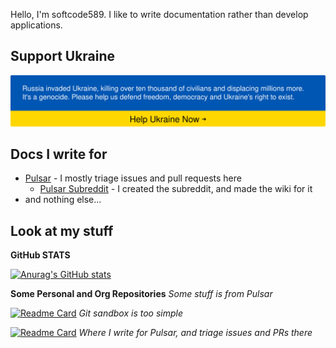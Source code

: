 Hello, I'm softcode589. I like to write documentation rather than develop applications.

## Support Ukraine

[![Stand With Ukraine](https://raw.githubusercontent.com/vshymanskyy/StandWithUkraine/main/banner2-direct.svg)](https://stand-with-ukraine.pp.ua)

## Docs I write for
* [Pulsar](https://github.com/pulsar-edit) - I mostly triage issues and pull requests here
  * [Pulsar Subreddit](https://reddit.com/r/pulsaredit/) - I created the subreddit, and made the wiki for it
* and nothing else...

## Look at my stuff
**GitHub STATS**

[![Anurag's GitHub stats](https://github-readme-stats.vercel.app/api?username=softcode589)](https://github.com/anuraghazra/github-readme-stats)

**Some Personal and Org Repositories** *Some stuff is from Pulsar*

[![Readme Card](https://github-readme-stats.vercel.app/api/pin/?username=softcode589&repo=git-sandbox&show_owner=true)](https://github.com/softcode589/git-sandbox) *Git sandbox is too simple*

[![Readme Card](https://github-readme-stats.vercel.app/api/pin/?username=pulsar-edit&repo=pulsar-edit.github.io&show_owner=true)](https://github.com/pulsar-edit/pulsar-edit.github.io) *Where I write for Pulsar, and triage issues and PRs there*
